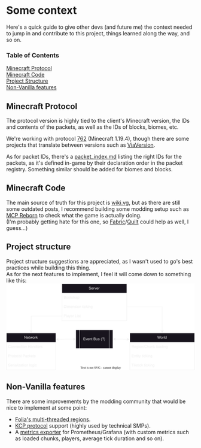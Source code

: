 # Some context

Here's a quick guide to give other devs (and future me) the context needed to jump in and contribute to this project, things learned along the way, and so on.

### Table of Contents  
[Minecraft Protocol](#protocol)  
[Minecraft Code](#code)  
[Project Structure](#structure)  
[Non-Vanilla features](#features)  

## <a id="protocol"></a>Minecraft Protocol
The protocol version is highly tied to the client's Minecraft version, the IDs and contents of the packets, as well as the IDs of blocks, biomes, etc.

We're working with protocol [762](https://wiki.vg/index.php?title=Protocol&oldid=18242) (Minecraft 1.19.4), though there are some projects that translate between versions such as [ViaVersion](https://github.com/ViaVersion/ViaVersion).

As for packet IDs, there's a [packet_index.md](./packet_index.md) listing the right IDs for the packets, as it's defined in-game by their declaration order in the packet registry. Something similar should be added for biomes and blocks.

## <a id="code"></a>Minecraft Code
The main source of truth for this project is [wiki.vg](https://wiki.vg/index.php?title=Protocol&oldid=18242), but as there are still some outdated posts, I recommend building some modding setup such as [MCP Reborn](https://github.com/Hexeption/MCP-Reborn/tree/1.19) to check what the game is actually doing.  
(I'm probably getting hate for this one, so [Fabric](https://fabricmc.net/develop/)/[Quilt](https://github.com/QuiltMC/quilted-fabric-api) could help as well, I guess...)

## <a id="structure"></a>Project structure
Project structure suggestions are appreciated, as I wasn't used to go's best practices while building this thing.  
As for the next features to implement, I feel it will come down to something like this:  
![project_structure](./assets/project_structure.svg)

## <a id="features"></a>Non-Vanilla features
There are some improvements by the modding community that would be nice to implement at some point:
- [Folia's multi-threaded regions](https://docs.papermc.io/folia/reference/region-logic).
- [KCP protocol](https://github.com/xtaci/kcp-go) support (highly used by technical SMPs).
- A [metrics exporter](https://grafana.com/oss/prometheus/exporters/go-exporter) for Prometheus/Grafana (with custom metrics such as loaded chunks, players, average tick duration and so on).
